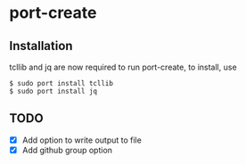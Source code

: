 # port-create

## Installation
tcllib and jq are now required to run port-create, to install, use

    $ sudo port install tcllib
    $ sudo port install jq

## TODO
- [x] Add option to write output to file
- [x] Add github group option
